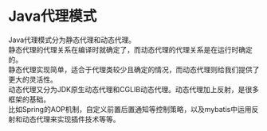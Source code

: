 # Java代理模式
Java代理模式分为静态代理和动态代理。<br>
静态代理的代理关系在编译时就确定了，而动态代理的代理关系是在运行时确定的。<br>
静态代理实现简单，适合于代理类较少且确定的情况，而动态代理则给我们提供了更大的灵活性。<br>
动态代理又分为JDK原生动态代理和CGLIB动态代理。动态代理加上反射，是很多框架的基础。<br>
比如Spring的AOP机制，自定义前置后置通知等控制策略，以及mybatis中运用反射和动态代理来实现插件技术等等。
